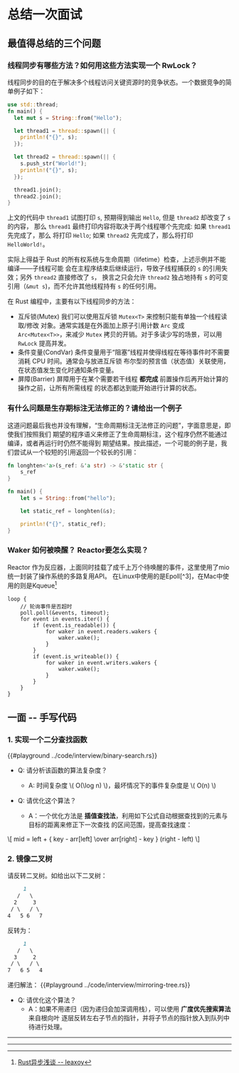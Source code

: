 # 总结一次面试
## 最值得总结的三个问题
### 线程同步有哪些方法？如何用这些方法实现一个 RwLock？
线程同步的目的在于解决多个线程访问关键资源时的竞争状态。一个数据竞争的简单例子如下：
```rust
use std::thread;
fn main() {
  let mut s = String::from("Hello");

  let thread1 = thread::spawn(|| {
    println!("{}", s);
  });

  let thread2 = thread::spawn(|| {
    s.push_str("World!");
    println!("{}", s);
  });

  thread1.join();
  thread2.join();
}
```
上文的代码中 `thread1` 试图打印 `s`, 预期得到输出 `Hello`, 但是 `thread2` 却改变了 `s` 的内容，
那么 `thread1` 最终打印内容将取决于两个线程哪个先完成: 如果 `thread1` 先完成了，那么
将打印 `Hello`; 如果 `thread2` 先完成了，那么将打印 `HelloWorld!`。

实际上得益于 Rust 的所有权系统与生命周期（lifetime）检查，上述示例并不能编译——子线程可能
会在主程序结束后继续运行，导致子线程捕获的 `s` 的引用失效；另外 `thread2` 直接修改了 `s`，
换言之只会允许 `thread2` 独占地持有 `s` 的可变引用（`&mut s`)，而不允许其他线程持有 `s`
的任何引用。

在 Rust 编程中，主要有以下线程同步的方法：

- 互斥锁(Mutex)
  我们可以使用互斥锁 `Mutex<T>` 来控制只能有单独一个线程读取/修改
  对象。通常实践是在外面加上原子引用计数 `Arc` 变成 `Arc<Mutex<T>>`，来减少 `Mutex`
  拷贝的开销。对于多读少写的场景，可以用 `RwLock` 提高并发。
- 条件变量(CondVar)
  条件变量用于“阻塞”线程并使得线程在等待事件时不需要消耗 CPU 时间。通常会与放进互斥锁
  布尔型的预言值（状态值）关联使用，在状态值发生变化时通知条件变量。
- 屏障(Barrier)
  屏障用于在某个需要若干线程 **都完成** 前置操作后再开始计算的操作之前，让所有所需线程
  的状态都达到能开始进行计算的状态。

### 有什么问题是生存期标注无法修正的？请给出一个例子
这道问题最后我也并没有理解，“生命周期标注无法修正的问题”，字面意思是，即使我们按照我们
期望的程序语义来修正了生命周期标注，这个程序仍然不能通过编译，或者再运行时仍然不能得到
期望结果。按此描述，一个可能的例子是，我们尝试从一个较短的引用返回一个较长的引用：

```rust
fn longhten<'a>(s_ref: &'a str) -> &'static str {
    s_ref
}

fn main() {
    let s = String::from("hello");

    let static_ref = longhten(&s);

    println!("{}", static_ref);
}

```

### Waker 如何被唤醒？ Reactor要怎么实现？
Reactor 作为反应器，上面同时挂载了成千上万个待唤醒的事件，这里使用了mio统一封装了操作系统的多路复用API。
在Linux中使用的是Epoll[^3]，在Mac中使用的则是Kqueue[^2]

```ignore
loop {
    // 轮询事件是否超时
    poll.poll(&events, timeout);
    for event in events.iter() {
        if (event.is_readable()) {
            for waker in event.readers.wakers {
                waker.wake();
            }
        }
        if (event.is_writeable()) {
            for waker in event.writers.wakers {
                waker.wake();
            }
        }
    }
}
```

## 一面 -- 手写代码
### 1. 实现一个二分查找函数
{{#playground ../code/interview/binary-search.rs}}

- Q: 请分析该函数的算法复杂度？
  - A: 时间复杂度 \\( O(\log n) \\)，最坏情况下的事件复杂度是 \\( O(n) \\)

- Q: 请优化这个算法？
  - A：一个优化方法是 **插值查找法**，利用如下公式自动根据查找到的元素与目标的距离来修正下一次查找
的区间范围，提高查找速度：

\\[ mid = left + { key - arr[left] \over arr[right] - key } (right - left) \\]

### 2. 镜像二叉树
请反转二叉树。如给出以下二叉树：
```markdown
     1
   /   \
  2     3
 / \   / \
4   5 6   7
```
反转为：
```markdown
     1
   /   \
  3     2
 / \   / \
7   6 5   4
```

递归解法：
{{#playground ../code/interview/mirroring-tree.rs}}

- Q: 请优化这个算法？
  - A：如果不用递归（因为递归会加深调用栈），可以使用 **广度优先搜索算法** 来自根向叶
        逐层反转左右子节点的指针，并将子节点的指针放入到队列中待进行处理。

---

[^1]: [线程同步 -- 百度百科](https://baike.baidu.com/item/%E7%BA%BF%E7%A8%8B%E5%90%8C%E6%AD%A5)

[^2]: [Rust异步浅谈 -- leaxoy](https://rustcc.cn/article?id=e6d50145-4bc2-4f1e-84da-c39c8217640b)

---
<link rel="stylesheet" href="https://cdn.jsdelivr.net/npm/gitalk@1/dist/gitalk.css">
<script src="https://cdn.jsdelivr.net/npm/gitalk@1/dist/gitalk.min.js"></script>
<div id="gitalk-container"></div>

<script>
const gitalk = new Gitalk({
  clientID: '5af6fa1218b8ad6d12e9',
  clientSecret: '0c226cbc5544c3252c1c0fba0b01ca9b7bf61691',
  repo: 'blog-gitment',      // The repository of store comments,
  owner: 'huangjj27',
  admin: ['huangjj27'],
  id: '/posts/rust-interview-1/',      // Ensure uniqueness and length less than 50
  distractionFreeMode: false  // Facebook-like distraction free mode
})

gitalk.render('gitalk-container')
</script>
